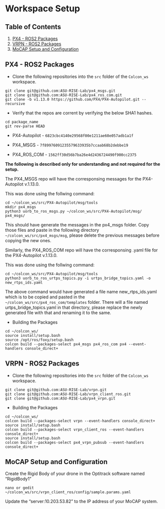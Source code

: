 # Workspace Setup

## Table of Contents
1. [PX4 - ROS2 Packages](#px4---ros2-packages)
2. [VRPN - ROS2 Packages](#vrpn---ros2-packages)
3. [MoCAP Setup and Configuration](#mocap-setup-and-configuration)

## PX4 - ROS2 Packages

- Clone the following repositories into the `src` folder of the `Colcon_ws` workspace.

```
git clone git@github.com:ASU-RISE-Lab/px4_msgs.git
git clone git@github.com:ASU-RISE-Lab/px4_ros_com.git
git clone -b v1.13.0 https://github.com/PX4/PX4-Autopilot.git --recursive
```

- Verify that the repos are corrent by verifying the below SHA1 hashes.

```
cd package_name
git rev-parse HEAD
```
- PX4-Autopilot - `6823cbc4140e29568f00e1211ae60e057adb1a1f`

- PX4_MSGS - `7f89976091235579633935b7ccaab68b2debbe19`

- PX4_ROS_COM - `1562ff30d56b7ba26e4d2436724490f900cc2375`

**The following is described only for understanding and not required for the setup.**

The PX4_MSGS repo will have the corresponsing messages for the PX4-Autopilot v.1.13.0. 

This was done using the follwing command:

```
cd ~/colcon_ws/src/PX4-Autopilot/msg/tools
mkdir px4_msgs
python3 uorb_to_ros_msgs.py ~/colcon_ws/src/PX4-Autopilot/msg/ px4_msgs/
```
This should have generate the messages in the px4_msgs folder. Copy those files and paste in the following directory `~/colcon_ws/src/px4_msgs/msg`, please delete the previous messages before copying the new ones.  

Similarly, the PX4_ROS_COM repo will have the corresponsing .yaml file for the PX4-Autopilot v.1.13.0.

This was done using the follwing command:
    
```
cd ~/colcon_ws/src/PX4-Autopilot/msg/tools
python3 uorb_to_ros_urtps_topics.py -i urtps_bridge_topics.yaml -o new_rtps_ids.yaml
```
The above command would have generated a file name new_rtps_ids.yaml which is to be copied and pasted in the `~/colcon_ws/src/px4_ros_com/templates` folder. There will a file named urtps_bridge_topics.yaml in that directory, please replace the newly generated file with that and renaming it to the same. 

- Building the Packages

```
cd ~/colcon_ws/
source install/setup.bash
source /opt/ros/foxy/setup.bash
colcon build --packages-select px4_msgs px4_ros_com px4 --event-handlers console_direct+
```

## VRPN - ROS2 Packages

- Clone the following repositories into the `src` folder of the `Colcon_ws` workspace.

```
git clone git@github.com:ASU-RISE-Lab/vrpn.git
git clone git@github.com:ASU-RISE-Lab/vrpn_client_ros.git
git clone git@github.com:ASU-RISE-Lab/px4_vrpn.git
```
- Building the Packages

```
cd ~/colcon_ws/
colcon build --packages-select vrpn --event-handlers console_direct+
source install/setup.bash
colcon build --packages-select vrpn_client_ros --event-handlers console_direct+
source install/setup.bash
colcon build --packages-select px4_vrpn_pubsub --event-handlers console_direct+
```

## MoCAP Setup and Configuration

Create the Rigid Body of your drone in the Optitrack software named “RigidBody1”

`nano or gedit ~/colcon_ws/src/vrpn_client_ros/config/sample.params.yaml`

Update the “server:10.203.53.82” to the IP address of your MoCAP system.

